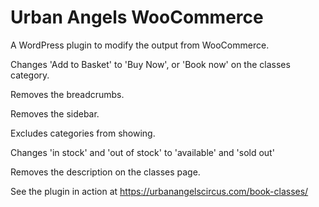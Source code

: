 # Urban Angels WooCommerce


A WordPress plugin to modify the output from WooCommerce.

Changes 'Add to Basket' to 'Buy Now', or 'Book now' on the classes category.

Removes the breadcrumbs.

Removes the sidebar.

Excludes categories from showing.

Changes 'in stock' and 'out of stock' to 'available' and 'sold out'

Removes the description on the classes page.

See the plugin in action at https://urbanangelscircus.com/book-classes/